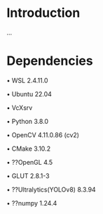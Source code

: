 # Introduction
...
# Dependencies
•	WSL 2.4.11.0

•	Ubuntu 22.04

• VcXsrv

•	Python 3.8.0

• OpenCV 4.11.0.86 (cv2)

• CMake 3.10.2

• ??OpenGL 4.5

• GLUT 2.8.1-3

•	??Ultralytics(YOLOv8) 8.3.94

• ??numpy 1.24.4

